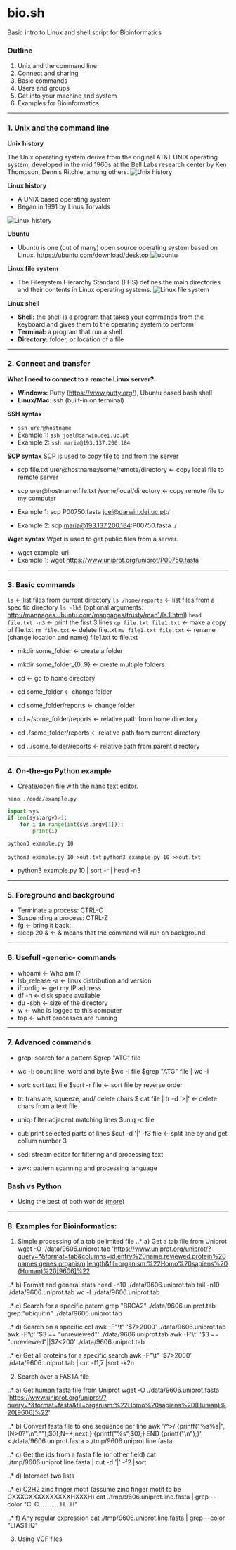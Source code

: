# bio.sh
Basic intro to Linux and shell script for Bioinformatics


### Outline

1. Unix and the command line
2. Connect and sharing
3. Basic commands
4. Users and groups
5. Get into your machine and system
6. Examples for Bioinformatics

---
### 1. Unix and the command line
**Unix history**

The Unix operating system derive from the original AT&T UNIX operating system, developed in the mid 1960s at the Bell Labs research center by Ken Thompson, Dennis Ritchie, among others.
![Unix history](https://upload.wikimedia.org/wikipedia/commons/7/77/Unix_history-simple.svg)

**Linux history**
* A UNIX based operating system
* Began in 1991 by Linus Torvalds

![Linux history](https://external-preview.redd.it/_h7fSIEBHmsQGQX4Xg95bjJHYYK88YyWxAJmfSJtqaw.png?auto=webp&s=ba3038caf7708af7aa66ba82d00f578f4854a5ef)

**Ubuntu**
* Ubuntu is one (out of many) open source operating system based on Linux.
https://ubuntu.com/download/desktop
![ubuntu](https://assets.ubuntu.com/v1/8dd99b80-ubuntu-logo14.png)

**Linux file system**
* The Filesystem Hierarchy Standard (FHS) defines the main directories and their contents in Linux operating systems. 
![Linux file system](https://i.stack.imgur.com/hN4lt.jpg)

**Linux shell**
* **Shell:** the shell is a program that takes your commands from the keyboard and gives them to the operating system to perform
* **Terminal:** a program that run a shell
* **Directory:** folder, or location of a file

---
### 2. Connect and transfer
**What I need to connect to a remote Linux server?**
* **Windows:** Putty (https://www.putty.org/), Ubuntu based bash shell
* **Linux/Mac:** ssh (built-in on terminal)

**SSH syntax**
* `ssh urer@hostname`
* Example 1: `ssh joel@darwin.dei.uc.pt`
* Example 2: `ssh maria@193.137.200.184`

**SCP syntax**
SCP is used to copy file to and from the server
* scp file.txt urer@hostname:/some/remote/directory &leftarrow; copy local file to remote server
* scp urer@hostname:file.txt /some/local/directory &leftarrow; copy remote file to my computer

* Example 1: scp P00750.fasta joel@darwin.dei.uc.pt:/
* Example 2: scp maria@193.137.200.184:P00750.fasta ./

**Wget syntax**
Wget is used to get public files from a server.
* wget example-url
* Example 1: wget https://www.uniprot.org/uniprot/P00750.fasta

---
### 3. Basic commands
`ls` &leftarrow; list files from current directory
`ls /home/reports` &leftarrow; list files from a specific directory
`ls -lhS` (optional arguments: http://manpages.ubuntu.com/manpages/trusty/man1/ls.1.html)
`head file.txt -n3` &leftarrow; print the first 3 lines
`cp file.txt file1.txt` &leftarrow; make a copy of file.txt
`rm file.txt` &leftarrow; delete file.txt
`mv file1.txt file.txt` &leftarrow; rename (change location and name) file1.txt to file.txt

* mkdir some_folder &leftarrow; create a folder
* mkdir some_folder_{0..9} &leftarrow; create multiple folders

* cd &leftarrow; go to home directory
* cd some_folder &leftarrow; change folder
* cd some_folder/reports &leftarrow; change folder
* cd \~/some_folder/reports &leftarrow; relative path from home directory
* cd ./some_folder/reports &leftarrow; relative path from current directory
* cd ../some_folder/reports &leftarrow; relative path from parent directory

---
### 4. On-the-go Python example
* Create/open file with the nano text editor. 

`nano ./code/example.py`
```python
import sys
if len(sys.argv)>1:
	for i in range(int(sys.argv[1])):
		print(i)
```
`python3 example.py 10`

`python3 example.py 10 >out.txt`
`python3 example.py 10 >>out.txt`

* python3 example.py 10 | sort -r | head -n3

---
### 5. Foreground and background
* Terminate a process: CTRL-C
* Suspending a process: CTRL-Z
* fg &leftarrow; bring it back:
* sleep 20 & &leftarrow; & means that the command will run on background

---
### 6. Usefull -generic- commands
* whoami &leftarrow; Who am I?
* lsb_release -a &leftarrow; linux distribution and version
* ifconfig &leftarrow; get my IP address
* df -h &leftarrow; disk space available
* du -sbh &leftarrow; size of the directory
* w &leftarrow; who is logged to this computer
* top &leftarrow; what processes are running

---
### 7. Advanced commands
* grep: search for a pattern
$grep "ATG" file

* wc -l: count line, word and byte
$wc -l file
$grep "ATG" file | wc -l

* sort: sort text file
$sort -r file &leftarrow; sort file by reverse order

* tr: translate, squeeze, and/ delete chars
$ cat file | tr -d '>|' &leftarrow; delete chars from a text file

* uniq: filter adjacent matching lines
$uniq -c file

* cut: print selected parts of lines
$cut -d '|' -f3 file &leftarrow; split line by and get collum number 3

* sed: stream editor for filtering and processing text
* awk: pattern scanning and processing language

### Bash vs Python

* Using the best of both worlds [(more)](https://opensource.com/article/19/4/bash-vs-python)

---
### 8. Examples for Bioinformatics:
1. Simple processing of a tab delimited file
..* a) Get a tab file from Uniprot
wget -O ./data/9606.uniprot.tab 'https://www.uniprot.org/uniprot/?query=*&format=tab&columns=id,entry%20name,reviewed,protein%20names,genes,organism,length&fil=organism:%22Homo%20sapiens%20(Human)%20[9606]%22'


..* b) Format and general stats
head -n10 ./data/9606.uniprot.tab
tail -n10 ./data/9606.uniprot.tab
wc -l ./data/9606.uniprot.tab

..* c) Search for a specific patern
grep "BRCA2" ./data/9606.uniprot.tab
grep "ubiquitin" ./data/9606.uniprot.tab

..* d) Search on a specific col
awk -F"\t" '$7>2000' ./data/9606.uniprot.tab
awk -F'\t' '$3 == "unreviewed"' ./data/9606.uniprot.tab
awk -F'\t' '$3 == "unreviewed"||$7<200' ./data/9606.uniprot.tab

..* e) Get all proteins for a specific search
awk -F"\t" '$7>2000' ./data/9606.uniprot.tab | cut -f1,7 |sort -k2n


2. Search over a FASTA file

..* a) Get human fasta file from Uniprot
wget -O ./data/9606.uniprot.fasta 'https://www.uniprot.org/uniprot/?query=*&format=fasta&fil=organism:%22Homo%20sapiens%20(Human)%20[9606]%22'

..* b) Convert fasta file to one sequence per line
awk '/^>/ {printf("%s%s|",(N>0?"\n":""),$0);N++;next;} {printf("%s",$0);} END {printf("\n");}' <./data/9606.uniprot.fasta >./tmp/9606.uniprot.line.fasta

..* c) Get the ids from a fasta file (or other field)
cat ./tmp/9606.uniprot.line.fasta | cut -d '|' -f2 |sort 
 
..* d) Intersect two lists

..* e) C2H2 zinc finger motif (assume zinc finger motif to be CXXXCXXXXXXXXXXHXXXH)
cat ./tmp/9606.uniprot.line.fasta | grep --color "C..C............H...H"

..* f) Any regular expression
cat ./tmp/9606.uniprot.line.fasta | grep --color "L[AST]Q"

3. Using VCF files
